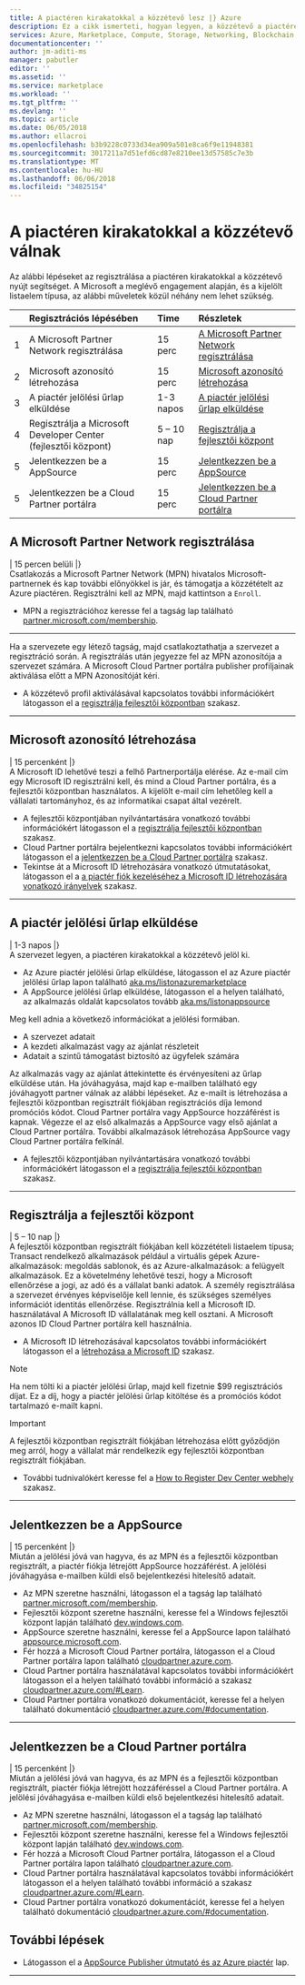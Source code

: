 ```yaml
---
title: A piactéren kirakatokkal a közzétevő lesz |} Azure
description: Ez a cikk ismerteti, hogyan legyen, a közzétevő a piactéren.
services: Azure, Marketplace, Compute, Storage, Networking, Blockchain, Security
documentationcenter: ''
author: jm-aditi-ms
manager: pabutler
editor: ''
ms.assetid: ''
ms.service: marketplace
ms.workload: ''
ms.tgt_pltfrm: ''
ms.devlang: ''
ms.topic: article
ms.date: 06/05/2018
ms.author: ellacroi
ms.openlocfilehash: b3b9228c0733d34ea909a501e8ca6f9e11948381
ms.sourcegitcommit: 3017211a7d51efd6cd87e8210ee13d57585c7e3b
ms.translationtype: MT
ms.contentlocale: hu-HU
ms.lasthandoff: 06/06/2018
ms.locfileid: "34825154"
---
```

# <a name="become-a-publisher-in-the-storefronts-on-the-marketplace"></a>A piactéren kirakatokkal a közzétevő válnak  
Az alábbi lépéseket az regisztrálása a piactéren kirakatokkal a közzétevő nyújt segítséget. A Microsoft a meglévő engagement alapján, és a kijelölt listaelem típusa, az alábbi műveletek közül néhány nem lehet szükség.  

|  | Regisztrációs lépésében | Time | Részletek |  
|:--- |:--- |:--- |:--- |  
| 1 | A Microsoft Partner Network regisztrálása | 15 perc | [A Microsoft Partner Network regisztrálása](#register-in-microsoft-partner-network) |  
| 2 | Microsoft azonosító létrehozása | 15 perc | [Microsoft azonosító létrehozása](#create-a-microsoft-id) |  
| 3 | A piactér jelölési űrlap elküldése | 1-3 napos | [A piactér jelölési űrlap elküldése](#submit-the-marketplace-nomination-form) |  
| 4 | Regisztrálja a Microsoft Developer Center (fejlesztői központ) | 5 – 10 nap | [Regisztrálja a fejlesztői központ](#register-in-dev-center) |  
| 5 | Jelentkezzen be a AppSource | 15 perc | [Jelentkezzen be a AppSource](#sign-into-appSource) |  
| 5 |  Jelentkezzen be a Cloud Partner portálra | 15 perc | [Jelentkezzen be a Cloud Partner portálra](#sign-into-cloud-partner-portal) |  

## <a name="register-in-microsoft-partner-network"></a>A Microsoft Partner Network regisztrálása  
| 15 percen belüli |}  
Csatlakozás a Microsoft Partner Network (MPN) hivatalos Microsoft-partnernek és kap további előnyökkel is jár, és támogatja a közzétételt az Azure piactéren. Regisztrálni kell az MPN, majd kattintson a `Enroll`.  
*   MPN a regisztrációhoz keresse fel a tagság lap található [partner.microsoft.com/membership](https://partner.microsoft.com/membership).  

---  

Ha a szervezete egy létező tagság, majd csatlakoztathatja a szervezet a regisztráció során. A regisztrálás után jegyezze fel az MPN azonosítója a szervezet számára. A Microsoft Cloud Partner portálra publisher profiljainak aktiválása előtt a MPN Azonosítóját kéri. 
*   A közzétevő profil aktiválásával kapcsolatos további információkért látogasson el a [regisztrálja fejlesztői központban](#register-in-dev-center) szakasz.  

---  

## <a name="create-a-microsoft-id"></a>Microsoft azonosító létrehozása  
| 15 percenként |}  
A Microsoft ID lehetővé teszi a felhő Partnerportálja elérése. Az e-mail cím egy Microsoft ID regisztrálni kell, és mind a Cloud Partner portálra, és a fejlesztői központban használatos. A kijelölt e-mail cím lehetőleg kell a vállalati tartományhoz, és az informatikai csapat által vezérelt.  
*   A fejlesztői központjában nyilvántartására vonatkozó további információkért látogasson el a [regisztrálja fejlesztői központban](#register-in-dev-center) szakasz.  
*   Cloud Partner portálra bejelentkezni kapcsolatos további információkért látogasson el a [jelentkezzen be a Cloud Partner portálra](#sign-into-cloud-partner-portal) szakasz.  
*   Tekintse át a Microsoft ID létrehozására vonatkozó útmutatásokat, látogasson el a [a piactér fiók kezeléséhez a Microsoft ID létrehozására vonatkozó irányelvek](./guidelines.md#guidelines-for-creating-a-microsoft-id-to-manage-a-marketplace-account) szakasz.  

---  

## <a name="submit-the-marketplace-nomination-form"></a>A piactér jelölési űrlap elküldése  
| 1-3 napos |}  
A szervezet legyen, a piactéren kirakatokkal a közzétevő jelöl ki. 
*   Az Azure piactér jelölési űrlap elküldése, látogasson el az Azure piactér jelölési űrlap lapon található [aka.ms/listonazuremarketplace](http://aka.ms/listonazuremarketplace)  
*   A AppSource jelölési űrlap elküldése, látogasson el a helyen található, az alkalmazás oldalát kapcsolatos tovább [aka.ms/listonappsource](http://aka.ms/listonappsource)  

Meg kell adnia a következő információkat a jelölési formában.  
*   A szervezet adatait  
*   A kezdeti alkalmazást vagy az ajánlat részleteit  
*   Adatait a szintű támogatást biztosító az ügyfelek számára  

Az alkalmazás vagy az ajánlat áttekintette és érvényesíteni az űrlap elküldése után. Ha jóváhagyása, majd kap e-mailben található egy jóváhagyott partner válnak az alábbi lépéseket. Az e-mailt is létrehozása a fejlesztői központban regisztrált fiókjában regisztrációs díja lemond promóciós kódot. Cloud Partner portálra vagy AppSource hozzáférést is kapnak. Végezze el az első alkalmazás a AppSource vagy első ajánlat a Cloud Partner portálra. További alkalmazások létrehozása AppSource vagy Cloud Partner portálra felkínál.  
*   A fejlesztői központjában nyilvántartására vonatkozó további információkért látogasson el a [regisztrálja fejlesztői központban](#register-in-dev-center) szakasz.  

---  

## <a name="register-in-dev-center"></a>Regisztrálja a fejlesztői központ  
| 5 – 10 nap |}  
A fejlesztői központban regisztrált fiókjában kell közzétételi listaelem típusa; Transact rendelkező alkalmazások például a virtuális gépek Azure-alkalmazások: megoldás sablonok, és az Azure-alkalmazások: a felügyelt alkalmazások. Ez a követelmény lehetővé teszi, hogy a Microsoft ellenőrzése a jogi, az adó és a vállalat banki adatok. A személy regisztrálása a szervezet érvényes képviselője kell lennie, és szükséges személyes információt identitás ellenőrzése. Regisztrálnia kell a Microsoft ID. használatával A Microsoft ID vállalatának meg kell osztani. A Microsoft azonos ID Cloud Partner portálra kell használnia.  
*   A Microsoft ID létrehozásával kapcsolatos további információkért látogasson el a [létrehozása a Microsoft ID](#create-a-microsoft-id) szakasz.  

>[!NOTE]
>Ha nem tölti ki a piactér jelölési űrlap, majd kell fizetnie $99 regisztrációs díjat. Ez a díj, hogy a piactér jelölési űrlap kitöltése és a promóciós kódot tartalmazó e-mailt kapni.  

>[!Important]
>A fejlesztői központban regisztrált fiókjában létrehozása előtt győződjön meg arról, hogy a vállalat már rendelkezik egy fejlesztői központban regisztrált fiókjában. 
>*   További tudnivalókért keresse fel a [How to Register Dev Center webhely](#how-to-register-in-dev-center) szakasz.  

---  

## <a name="sign-into-appsource"></a>Jelentkezzen be a AppSource  
| 15 percenként |}  
Miután a jelölési jóvá van hagyva, és az MPN és a fejlesztői központban regisztrált, a piactér fiókja létrejött AppSource hozzáférést. A jelölési jóváhagyása e-mailben küldi első bejelentkezési hitelesítő adatait. 
*   Az MPN szeretne használni, látogasson el a tagság lap található [partner.microsoft.com/membership](https://partner.microsoft.com/membership).  
*   Fejlesztői központ szeretne használni, keresse fel a Windows fejlesztői központ lapján található [dev.windows.com](https://dev.windows.com).  
*   AppSource szeretne használni, keresse fel a AppSource lapon található [appsource.microsoft.com](https://appsource.microsoft.com).  
*   Fér hozzá a Microsoft Cloud Partner portálra, látogasson el a Cloud Partner portálra lapon található [cloudpartner.azure.com](https://cloudpartner.azure.com).  
*   Cloud Partner portálra használatával kapcsolatos további információkért látogasson el a helyen található további információ a szakasz [cloudpartner.azure.com/#Learn](https://cloudpartner.azure.com/#Learn).  
*   Cloud Partner portálra vonatkozó dokumentációt, keresse fel a helyen található dokumentáció [cloudpartner.azure.com/#documentation](https://cloudpartner.azure.com/#documentation).  

---  

## <a name="sign-into-cloud-partner-portal"></a>Jelentkezzen be a Cloud Partner portálra
| 15 percenként |}  
Miután a jelölési jóvá van hagyva, és az MPN és a fejlesztői központban regisztrált, piactér fiókja létrejött hozzáféréssel a Cloud Partner portálra. A jelölési jóváhagyása e-mailben küldi első bejelentkezési hitelesítő adatait. 
*   Az MPN szeretne használni, látogasson el a tagság lap található [partner.microsoft.com/membership](https://partner.microsoft.com/membership).  
*   Fejlesztői központ szeretne használni, keresse fel a Windows fejlesztői központ lapján található [dev.windows.com](https://dev.windows.com).  
*   Fér hozzá a Microsoft Cloud Partner portálra, látogasson el a Cloud Partner portálra lapon található [cloudpartner.azure.com](https://cloudpartner.azure.com).  
*   Cloud Partner portálra használatával kapcsolatos további információkért látogasson el a helyen található további információ a szakasz [cloudpartner.azure.com/#Learn](https://cloudpartner.azure.com/#Learn).  
*   Cloud Partner portálra vonatkozó dokumentációt, keresse fel a helyen található dokumentáció [cloudpartner.azure.com/#documentation](https://cloudpartner.azure.com/#documentation).  

## <a name="next-steps"></a>További lépések
*   Látogasson el a [AppSource Publisher útmutató és az Azure piactér](./marketplace-publishers-guide.md) lap.  
 
---  
